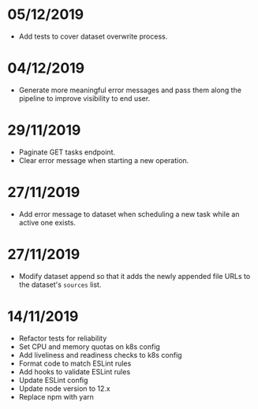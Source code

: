 # 05/12/2019
- Add tests to cover dataset overwrite process.

# 04/12/2019
- Generate more meaningful error messages and pass them along the pipeline to improve visibility to end user.

# 29/11/2019
- Paginate GET tasks endpoint.
- Clear error message when starting a new operation.

# 27/11/2019
- Add error message to dataset when scheduling a new task while an active one exists.

# 27/11/2019
- Modify dataset append so that it adds the newly appended file URLs to the dataset's `sources` list.

# 14/11/2019
- Refactor tests for reliability
- Set CPU and memory quotas on k8s config
- Add liveliness and readiness checks to k8s config
- Format code to match ESLint rules
- Add hooks to validate ESLint rules
- Update ESLint config
- Update node version to 12.x
- Replace npm with yarn
